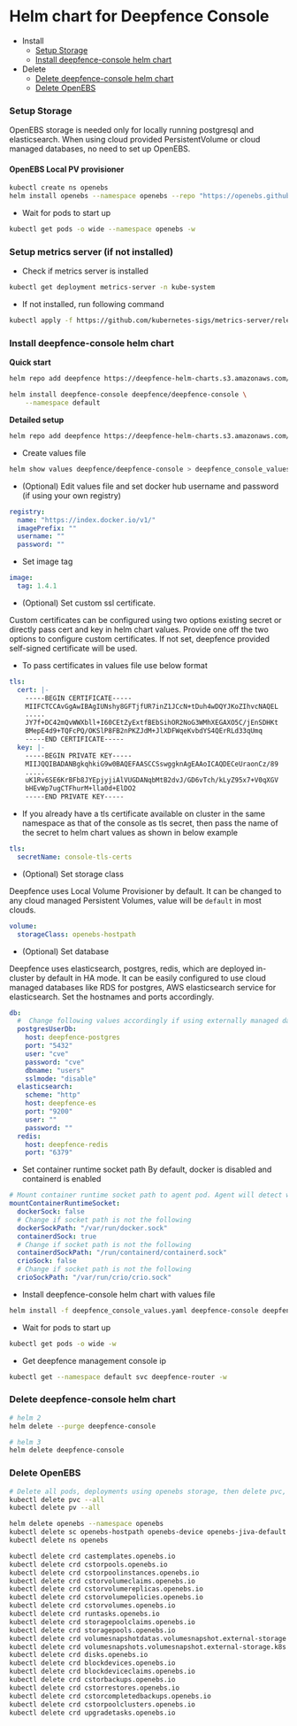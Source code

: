 # Helm chart for Deepfence Console

- Install
  - [Setup Storage](#setup-storage)
  - [Install deepfence-console helm chart](#install-deepfence-console-helm-chart)
- Delete
  - [Delete deepfence-console helm chart](#delete-deepfence-console-helm-chart)
  - [Delete OpenEBS](#delete-openebs)

### Setup Storage
OpenEBS storage is needed only for locally running postgresql and elasticsearch.
When using cloud provided PersistentVolume or cloud managed databases, no need to set up OpenEBS.

#### OpenEBS Local PV provisioner
```bash
kubectl create ns openebs
helm install openebs --namespace openebs --repo "https://openebs.github.io/charts" openebs --set analytics.enabled=false
```

- Wait for pods to start up
```bash
kubectl get pods -o wide --namespace openebs -w
```

### Setup metrics server (if not installed)
- Check if metrics server is installed
```bash
kubectl get deployment metrics-server -n kube-system
```
- If not installed, run following command
```bash
kubectl apply -f https://github.com/kubernetes-sigs/metrics-server/releases/latest/download/components.yaml
```

### Install deepfence-console helm chart

**Quick start**

```bash
helm repo add deepfence https://deepfence-helm-charts.s3.amazonaws.com/threatmapper
```

```bash
helm install deepfence-console deepfence/deepfence-console \
    --namespace default
```

**Detailed setup**

```bash
helm repo add deepfence https://deepfence-helm-charts.s3.amazonaws.com/threatmapper
```

- Create values file
```bash
helm show values deepfence/deepfence-console > deepfence_console_values.yaml
```
- (Optional) Edit values file and set docker hub username and password (if using your own registry)
```yaml
registry:
  name: "https://index.docker.io/v1/"
  imagePrefix: ""
  username: ""
  password: ""
```
- Set image tag
```yaml
image:
  tag: 1.4.1
```
- (Optional) Set custom ssl certificate.

Custom certificates can be configured using two options existing secret or directly pass cert and key in helm chart values. Provide one off the two options to configure custom certificates. If not set, deepfence provided self-signed certificate will be used.

  - To pass certificates in values file use below format
  ```yaml
  tls:
    cert: |-
      -----BEGIN CERTIFICATE-----
      MIIFCTCCAvGgAwIBAgIUNshy8GFTjfUR7inZ1JCcN+tDuh4wDQYJKoZIhvcNAQEL
      .....
      JY7f+DC42mQvWWXbll+I60CEtZyExtfBEbSihOR2NoG3WMhXEGAXO5C/jEnSDHKt
      BMepE4d9+TQFcPQ/OKSlP8FB2nPKZJdM+JlXDFWqeKvbdYS4QErRLd33qUmq
      -----END CERTIFICATE-----
    key: |-
      -----BEGIN PRIVATE KEY-----
      MIIJQQIBADANBgkqhkiG9w0BAQEFAASCCSswggknAgEAAoICAQDECeUraonCz/89
      .....
      uK1Rv6SE6KrBFb8JYEpjyjiAlVUGDANqbMtB2dvJ/GD6vTch/kLyZ95x7+V0qXGV
      bHEvWp7ugCTFhurM+lla0d+ElDO2
      -----END PRIVATE KEY-----
  ```

  - If you already have a tls certificate available on cluster in the same namespace as that of the console as tls secret, then pass the name of the secret to helm chart values as shown in below example
  ```yaml
  tls:
    secretName: console-tls-certs
  ```

- (Optional) Set storage class

Deepfence uses Local Volume Provisioner by default. It can be changed to any cloud managed Persistent Volumes, value will be `default` in most clouds.
```yaml
volume:
  storageClass: openebs-hostpath
```
- (Optional) Set database

Deepfence uses elasticsearch, postgres, redis, which are deployed in-cluster by default in HA mode.
It can be easily configured to use cloud managed databases like RDS for postgres, AWS elasticsearch service for elasticsearch.
Set the hostnames and ports accordingly.
```yaml
db:
  #  Change following values accordingly if using externally managed database
  postgresUserDb:
    host: deepfence-postgres
    port: "5432"
    user: "cve"
    password: "cve"
    dbname: "users"
    sslmode: "disable"
  elasticsearch:
    scheme: "http"
    host: deepfence-es
    port: "9200"
    user: ""
    password: ""
  redis:
    host: deepfence-redis
    port: "6379"
```
- Set container runtime socket path
  By default, docker is disabled and containerd is enabled
```yaml
# Mount container runtime socket path to agent pod. Agent will detect which runtime it is using these files.
mountContainerRuntimeSocket:
  dockerSock: false
  # Change if socket path is not the following
  dockerSockPath: "/var/run/docker.sock"
  containerdSock: true
  # Change if socket path is not the following
  containerdSockPath: "/run/containerd/containerd.sock"
  crioSock: false
  # Change if socket path is not the following
  crioSockPath: "/var/run/crio/crio.sock"
```
- Install deepfence-console helm chart with values file
```bash
helm install -f deepfence_console_values.yaml deepfence-console deepfence/deepfence-console --namespace default
```
- Wait for pods to start up
```bash
kubectl get pods -o wide -w
```
- Get deepfence management console ip
```bash
kubectl get --namespace default svc deepfence-router -w
```

### Delete deepfence-console helm chart
```bash
# helm 2
helm delete --purge deepfence-console

# helm 3
helm delete deepfence-console
```

### Delete OpenEBS
```bash
# Delete all pods, deployments using openebs storage, then delete pvc, pv
kubectl delete pvc --all
kubectl delete pv --all

helm delete openebs --namespace openebs
kubectl delete sc openebs-hostpath openebs-device openebs-jiva-default openebs-snapshot-promoter
kubectl delete ns openebs

kubectl delete crd castemplates.openebs.io
kubectl delete crd cstorpools.openebs.io
kubectl delete crd cstorpoolinstances.openebs.io
kubectl delete crd cstorvolumeclaims.openebs.io
kubectl delete crd cstorvolumereplicas.openebs.io
kubectl delete crd cstorvolumepolicies.openebs.io
kubectl delete crd cstorvolumes.openebs.io
kubectl delete crd runtasks.openebs.io
kubectl delete crd storagepoolclaims.openebs.io
kubectl delete crd storagepools.openebs.io
kubectl delete crd volumesnapshotdatas.volumesnapshot.external-storage.k8s.io
kubectl delete crd volumesnapshots.volumesnapshot.external-storage.k8s.io
kubectl delete crd disks.openebs.io
kubectl delete crd blockdevices.openebs.io
kubectl delete crd blockdeviceclaims.openebs.io
kubectl delete crd cstorbackups.openebs.io
kubectl delete crd cstorrestores.openebs.io
kubectl delete crd cstorcompletedbackups.openebs.io
kubectl delete crd cstorpoolclusters.openebs.io
kubectl delete crd upgradetasks.openebs.io
```
